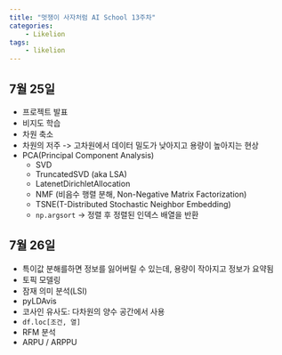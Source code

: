 ```yaml
---
title: "멋쟁이 사자처럼 AI School 13주차"
categories:
    - Likelion
tags:
    - likelion
---
```


## 7월 25일
- 프로젝트 발표
- 비지도 학습
- 차원 축소
- 차원의 저주 -> 고차원에서 데이터 밀도가 낮아지고 용량이 높아지는 현상
- PCA(Principal Component Analysis)
  - SVD
  - TruncatedSVD (aka LSA)
  - LatenetDirichletAllocation
  - NMF (비음수 행렬 분해, Non-Negative Matrix Factorization)
  - TSNE(T-Distributed Stochastic Neighbor Embedding)
  - `np.argsort` -> 정렬 후 정렬된 인덱스 배열을 반환

## 7월 26일
- 특이값 분해를하면 정보를 잃어버릴 수 있는데, 용량이 작아지고 정보가 요약됨
- 토픽 모델링
- 잠재 의미 분석(LSI)
- pyLDAvis
- 코사인 유사도: 다차원의 양수 공간에서 사용
- `df.loc[조건, 열]`
- RFM 분석
- ARPU / ARPPU